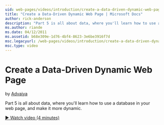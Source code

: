 ```yaml
---
uid: web-pages/videos/introduction/create-a-data-driven-dynamic-web-page
title: "Create a Data-Driven Dynamic Web Page | Microsoft Docs"
author: rick-anderson
description: "Part 5 is all about data, where you'll learn how to use a database in your web page, and make it more dynamic."
ms.author: riande
ms.date: 04/12/2011
ms.assetid: b68e309e-1d76-4bf4-8623-3e6be3916f7d
msc.legacyurl: /web-pages/videos/introduction/create-a-data-driven-dynamic-web-page
msc.type: video
---
```

Create a Data-Driven Dynamic Web Page
====================
by [Advaiya](https://twitter.com/Advaiyasolns)

Part 5 is all about data, where you'll learn how to use a database in your web page, and make it more dynamic.

[&#9654; Watch video (4 minutes)](https://channel9.msdn.com/Blogs/ASP-NET-Site-Videos/create-a-data-driven-dynamic-web-page)
